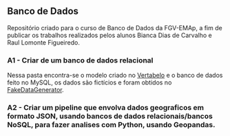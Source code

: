 ## Banco de Dados

Repositório criado para o curso de Banco de Dados da FGV-EMAp, a fim de publicar os trabalhos realizados pelos alunos Bianca Dias de Carvalho e Raul Lomonte Figueiredo.

### A1 - Criar de um banco de dados relacional

Nessa pasta encontra-se o modelo criado no [Vertabelo](https://vertabelo.com/) e o banco de dados feito no MySQL, os dados são fictícios e foram obtidos no [FakeDataGenerator](https://generatedata.com/generator).

### A2 - Criar um pipeline que envolva dados geograficos em formato JSON, usando bancos de dados relacionais/bancos NoSQL, para fazer analises com Python, usando Geopandas.